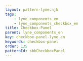 ```yaml
---
layout: pattern-lyne.njk
tags: 
    - lyne_components_en
    - lyne_components_checkbox_en
title: Checkbox-Panel
parent: lyne_components_en
key: checkbox-panel-lyne_en
keywords: checkbox-panel
order: 135
patternId: sbbCheckboxPanel
---
```

